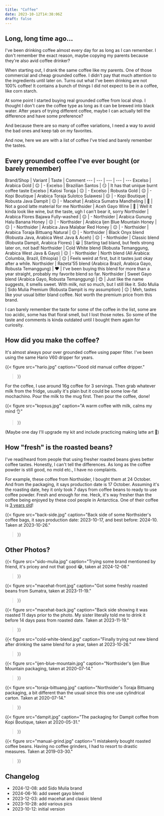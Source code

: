 ```yaml
---
title: "Coffee"
date: 2023-10-12T14:38:06Z
draft: false
---
```


## Long, long time ago...

I've been drinking coffee almost every day for as long as I can remember.
I don't remember the exact reason, maybe copying my parents because they're
also avid coffee drinker?

When starting out, I drank the same coffee like my parents.
One of those commercial and cheap grounded coffee.
I didn't pay that much attention to the ingredients until later on.
Turns out what I've been drinking are not 100% coffee!
It contains a bunch of things I did not expect to be in a coffee, like
corn starch.

At some point I started buying real grounded coffee from local shop.
I thought I don't care the coffee type as long as it can be brewed into
black water.
After years of trying different coffee, maybe I can actually tell the
difference and have some preference?

And because there are so many of coffee variations,
I need a way to avoid the bad ones and keep tab on my favorites.

And now, here we are with a list of coffee I've tried and barely remember the tastes.

## Every grounded coffee I've ever bought (or barely remember)

Brand/Shop | Variant | Taste | Comment
--- | --- | --- | --- | ---
Excelso | Arabica Gold | 😐 | -
Excelso | Brazilian Santos | 😏 | It has that unique burnt coffee taste
Excelso | Kalosi Toraja | 😐 | -
Excelso | Robusta Gold | 😐 | -
Kopi Boutique | Arabica Toraja Sulotco Sulawesi | 😐 | -
Kopi Boutique | Robusta Java Dampit | 😐 | -
Macehat | Arabica Sumatra Mandheling | 🤔 | Not a good latte material for me
Northsider | Aceh Gayo Wine | 🤢 | Well it kinda look like wine, but the taste, ugh I can't bear it, sorry
Northsider | Arabica Flores Bajawa Fully-washed | 😐 | -
Northsider | Arabica Gunung Halu Banana Honey | 😐 | -
Northsider | Arabica Ijen Blue Mountain Honey | 😐 | -
Northsider | Arabica Java Malabar Red Honey | 😐 | -
Northsider | Arabica Toraja Bittuang Natural | 😐 | -
Northsider | Black Onyx blend (Robusta Java, Arabica West Java & Aceh) | 😐 | -
Northsider | Classic blend (Robusta Dampit, Arabica Flores) | 😀 | Starting tad bland, but feels strong later on, not bad!
Northsider | Cold White blend (Robusta Temanggung, Arabica West Java & Gayo) | 😐 | -
Northsider | North blend (All Arabica: Columbia, Brazil, Ethiopia) | 😐 | Feels weird at first, but it tastes just okay after a while.
Northsider | Razeta'55 blend (Arabica Brazil, Arabica Gayo, Robusta Temanggung) | ❤️ | I've been buying this blend for more than a year straight, probably my favorite blend so far.
Northsider | Sweet Gayo blend (Arabica Gayo, Robusta Temanggung) | 😊 | Just like the name suggests, it smells sweet. With milk, not so much, but I still like it.
Sido Mulia | Sido Mulia Premium (Robusta Dampit is my assumption) | 😐 | Meh, tastes like your usual bitter bland coffee. Not worth the premium price from this brand.

I can barely remember the taste for some of the coffee in the list,
some are too acidic, some has that floral smell,
but I lost those notes.
So some of the taste and comments is kinda outdated until I bought them again for
curiosity.

## How did you make the coffee?

It's almost always pour over grounded coffee using paper filter.
I've been using the same Hario V60 dripper for years.

{{< figure
 src="hario.jpg"
 caption="Good old manual coffee dripper."
>}}


For the coffee, I use around 16g coffee for 3 servings.
Then grab whatever milk from the fridge, usually it's plain but it could be some
low-fat mochachino.
Pour the milk to the mug first.
Then pour the coffee, done!

{{< figure
 src="kopsus.jpg"
 caption="A warm coffee with milk, calms my mind 👌"
>}}

(Maybe one day I'll upgrade my kit and include practicing making latte art 🤔)


## How "fresh" is the roasted beans?

I've read/heard from people that using fresher roasted beans gives better coffee
tastes.
Honestly, I can't tell the differences.
As long as the coffee powder is still good, no mold etc., I have no complaints.

For example, these coffee from Northsider, I bought them at 24 October.
And from the packaging, it says production date is 17 October.
Assuming it's the roasting date, hey it only took 7 days from coffee beans
to ready to use coffee powder.
Fresh and enough for me.
Heck, it's way fresher than the coffee being enjoyed by these cool people in
Antarctica. One of their coffee is [3 years old][3-yo-coffee]!

[3-yo-coffee]: https://brr.fyi/posts/the-last-egg#:~:text=A%20tolerable%20latte%2C%20with%20powdered%20milk%20and%20coffee%20beans%20roasted%203%20years%20ago.

{{< figure
 src="back-side.jpg"
 caption="Back side of some Northsider's coffee bags, it says production date: 2023-10-17, and best before: 2024-10. Taken at 2023-10-26."
>}}


## Other Photos?

{{< figure
 src="sido-mulia.jpg"
 caption="Trying some brand mentioned by friend, it's pricey and not that good 😂, taken at 2024-12-08."
>}}

{{< figure
 src="macehat-front.jpg"
 caption="Got some freshly roasted beans from Sumatra, taken at 2023-11-19."
>}}

{{< figure
 src="macehat-back.jpg"
 caption="Back side showing it was roasted 11 days prior to the photo. My sister literally told me to drink it before 14 days pass from roasted date. Taken at 2023-11-19."
>}}

{{< figure
 src="cold-white-blend.jpg"
 caption="Finally trying out new blend after drinking the same blend for a year, taken at 2023-10-26."
>}}

{{< figure
 src="ijen-blue-mountain.jpg"
 caption="Northsider's Ijen Blue Mountain packaging, taken at 2020-07-14."
>}}

{{< figure
 src="toraja-bittuang.jpg"
 caption="Northsider's Toraja Bittuang packaging, a bit different than the usual since this one use cylindrical carton. Taken at 2020-07-14."
>}}

{{< figure
 src="dampit.jpg"
 caption="The packaging for Dampit coffee from Kopi Boutique, taken at 2020-05-31."
>}}

{{< figure
 src="manual-grind.jpg"
 caption="I mistakenly bought roasted coffee beans. Having no coffee grinders, I had to resort to drastic measures. Taken at 2019-03-30."
>}}

## Changelog

- 2024-12-08: add Sido Mulia brand
- 2024-06-16: add sweet gayo blend
- 2023-12-03: add macehat and classic blend
- 2023-10-28: add various pics
- 2023-10-12: initial version
